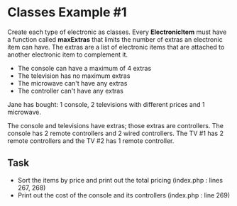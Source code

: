 # Classes Example #1

Create each type of electronic as classes.
Every **ElectronicItem** must have a function called **maxExtras** that limits the number of extras an  electronic item can have.
The extras are a list of electronic items that are attached to another electronic item to complement it.

* The console can have a maximum of 4 extras
* The television has no maximum extras
* The microwave can't have any extras
* The controller can't have any extras

Jane has bought: 1 console, 2 televisions with different prices and 1 microwave.

The console and televisions have extras; those extras are controllers.
The console has 2 remote controllers and 2 wired controllers.
The TV #1 has 2 remote controllers and the TV #2 has 1 remote controller.
 
## Task
* Sort the items by price and print out the total pricing   (index.php : lines 267, 268)
* Print out the cost of the console and its controllers     (index.php : line 269)
